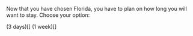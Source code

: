Now that you have chosen Florida, you have to plan on how long you will want to stay. Choose your option:

(3 days)[]
(1 week)[]
